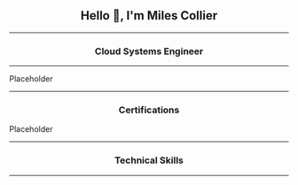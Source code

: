 &nbsp;
<h2 align="center">Hello 👋, I'm Miles Collier</h2>
<hr align="center" size="6" width="100%"  color="green"></hr>

<h3 align="center">Cloud Systems Engineer</h3>
<hr align="center" size="6" width="100%"  color="green"></hr>

Placeholder
<hr align="center" size="6" width="100%"  color="green"></hr>
<h3 align="center">Certifications</h3>
Placeholder
<hr align="center" size="6" width="100%"  color="green"></hr>
      <h3 align="center">Technical Skills</h3>

<hr align="center" size="6" width="100%"  color="green"></hr>
